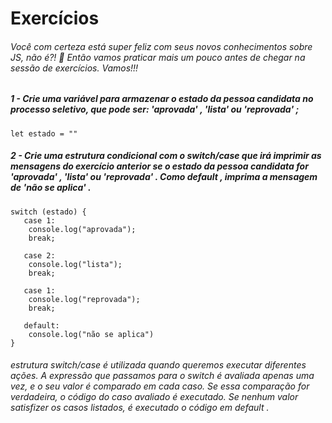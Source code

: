 # Exercícios

###### Você com certeza está super feliz com seus novos conhecimentos sobre JS, não é?! 🎉 Então vamos praticar mais um pouco antes de chegar na sessão de exercícios. Vamos!!!

##### 1 - Crie uma variável para armazenar o estado da pessoa candidata no processo seletivo, que pode ser: 'aprovada' , 'lista' ou 'reprovada' ;
```
let estado = ""
```
##### 2 - Crie uma estrutura condicional com o switch/case que irá imprimir as mensagens do exercício anterior se o estado da pessoa candidata for 'aprovada' , 'lista' ou 'reprovada' . Como default , imprima a mensagem de 'não se aplica' .
```
switch (estado) {
   case 1:
    console.log("aprovada");
    break;
   
   case 2:
    console.log("lista");
    break;

   case 1:
    console.log("reprovada");
    break;
   
   default:
    console.log("não se aplica")
}
```
###### estrutura switch/case é utilizada quando queremos executar diferentes ações. A expressão que passamos para o switch é avaliada apenas uma vez, e o seu valor é comparado em cada caso. Se essa comparação for verdadeira, o código do caso avaliado é executado. Se nenhum valor satisfizer os casos listados, é executado o código em default .